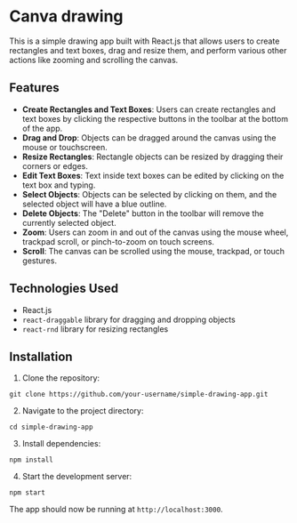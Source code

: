 
# Canva drawing

This is a simple drawing app built with React.js that allows users to create rectangles and text boxes, drag and resize them, and perform various other actions like zooming and scrolling the canvas.

## Features

- **Create Rectangles and Text Boxes**: Users can create rectangles and text boxes by clicking the respective buttons in the toolbar at the bottom of the app.
- **Drag and Drop**: Objects can be dragged around the canvas using the mouse or touchscreen.
- **Resize Rectangles**: Rectangle objects can be resized by dragging their corners or edges.
- **Edit Text Boxes**: Text inside text boxes can be edited by clicking on the text box and typing.
- **Select Objects**: Objects can be selected by clicking on them, and the selected object will have a blue outline.
- **Delete Objects**: The "Delete" button in the toolbar will remove the currently selected object.
- **Zoom**: Users can zoom in and out of the canvas using the mouse wheel, trackpad scroll, or pinch-to-zoom on touch screens.
- **Scroll**: The canvas can be scrolled using the mouse, trackpad, or touch gestures.

## Technologies Used

- React.js
- `react-draggable` library for dragging and dropping objects
- `react-rnd` library for resizing rectangles

## Installation

1. Clone the repository:

```
git clone https://github.com/your-username/simple-drawing-app.git
```

2. Navigate to the project directory:

```
cd simple-drawing-app
```

3. Install dependencies:

```
npm install
```

4. Start the development server:

```
npm start
```

The app should now be running at `http://localhost:3000`.